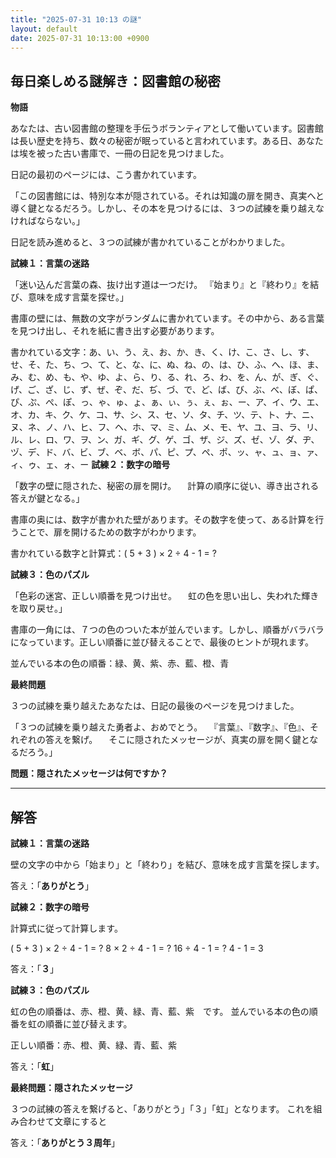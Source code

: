 ```yaml
---
title: "2025-07-31 10:13 の謎"
layout: default
date: 2025-07-31 10:13:00 +0900
---
```

## 毎日楽しめる謎解き：図書館の秘密

**物語**

あなたは、古い図書館の整理を手伝うボランティアとして働いています。図書館は長い歴史を持ち、数々の秘密が眠っていると言われています。ある日、あなたは埃を被った古い書庫で、一冊の日記を見つけました。

日記の最初のページには、こう書かれています。

「この図書館には、特別な本が隠されている。それは知識の扉を開き、真実へと導く鍵となるだろう。しかし、その本を見つけるには、３つの試練を乗り越えなければならない。」

日記を読み進めると、３つの試練が書かれていることがわかりました。

**試練１：言葉の迷路**

「迷い込んだ言葉の森、抜け出す道は一つだけ。
『始まり』と『終わり』を結び、意味を成す言葉を探せ。」

書庫の壁には、無数の文字がランダムに書かれています。その中から、ある言葉を見つけ出し、それを紙に書き出す必要があります。

書かれている文字：あ、い、う、え、お、か、き、く、け、こ、さ、し、す、せ、そ、た、ち、つ、て、と、な、に、ぬ、ね、の、は、ひ、ふ、へ、ほ、ま、み、む、め、も、や、ゆ、よ、ら、り、る、れ、ろ、わ、を、ん、が、ぎ、ぐ、げ、ご、ざ、じ、ず、ぜ、ぞ、だ、ぢ、づ、で、ど、ば、び、ぶ、べ、ぼ、ぱ、ぴ、ぷ、ぺ、ぽ、っ、ゃ、ゅ、ょ、ぁ、ぃ、ぅ、ぇ、ぉ、ー、ア、イ、ウ、エ、オ、カ、キ、ク、ケ、コ、サ、シ、ス、セ、ソ、タ、チ、ツ、テ、ト、ナ、ニ、ヌ、ネ、ノ、ハ、ヒ、フ、ヘ、ホ、マ、ミ、ム、メ、モ、ヤ、ユ、ヨ、ラ、リ、ル、レ、ロ、ワ、ヲ、ン、ガ、ギ、グ、ゲ、ゴ、ザ、ジ、ズ、ゼ、ゾ、ダ、ヂ、ヅ、デ、ド、バ、ビ、ブ、ベ、ボ、パ、ピ、プ、ペ、ポ、ッ、ャ、ュ、ョ、ァ、ィ、ゥ、ェ、ォ、ー
**試練２：数字の暗号**

「数字の壁に隠された、秘密の扉を開け。
　計算の順序に従い、導き出される答えが鍵となる。」

書庫の奥には、数字が書かれた壁があります。その数字を使って、ある計算を行うことで、扉を開けるための数字がわかります。

書かれている数字と計算式：( 5 + 3 ) × 2 ÷ 4 - 1 = ?

**試練３：色のパズル**

「色彩の迷宮、正しい順番を見つけ出せ。
　虹の色を思い出し、失われた輝きを取り戻せ。」

書庫の一角には、７つの色のついた本が並んでいます。しかし、順番がバラバラになっています。正しい順番に並び替えることで、最後のヒントが現れます。

並んでいる本の色の順番：緑、黄、紫、赤、藍、橙、青

**最終問題**

３つの試練を乗り越えたあなたは、日記の最後のページを見つけました。

「３つの試練を乗り越えた勇者よ、おめでとう。
　『言葉』、『数字』、『色』、それぞれの答えを繋げ。
　そこに隠されたメッセージが、真実の扉を開く鍵となるだろう。」

**問題：隠されたメッセージは何ですか？**

---

## 解答

**試練１：言葉の迷路**

壁の文字の中から「始まり」と「終わり」を結び、意味を成す言葉を探します。

答え：「**ありがとう**」

**試練２：数字の暗号**

計算式に従って計算します。

( 5 + 3 ) × 2 ÷ 4 - 1 = ?
8 × 2 ÷ 4 - 1 = ?
16 ÷ 4 - 1 = ?
4 - 1 = 3

答え：「**３**」

**試練３：色のパズル**

虹の色の順番は、赤、橙、黄、緑、青、藍、紫　です。
並んでいる本の色の順番を虹の順番に並び替えます。

正しい順番：赤、橙、黄、緑、青、藍、紫

答え：「**虹**」

**最終問題：隠されたメッセージ**

３つの試練の答えを繋げると、「ありがとう」「３」「虹」となります。
これを組み合わせて文章にすると

答え：「**ありがとう３周年**」
